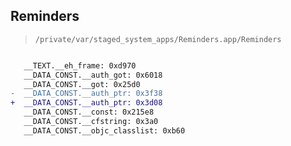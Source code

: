 ## Reminders

> `/private/var/staged_system_apps/Reminders.app/Reminders`

```diff

   __TEXT.__eh_frame: 0xd970
   __DATA_CONST.__auth_got: 0x6018
   __DATA_CONST.__got: 0x25d0
-  __DATA_CONST.__auth_ptr: 0x3f38
+  __DATA_CONST.__auth_ptr: 0x3d08
   __DATA_CONST.__const: 0x215e8
   __DATA_CONST.__cfstring: 0x3a0
   __DATA_CONST.__objc_classlist: 0xb60

```
